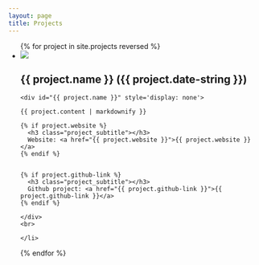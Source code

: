 ```yaml
---
layout: page
title: Projects
---
```


<section>
  <ul>
  {% for project in site.projects reversed %}
    <li>
    <div>
      <img class="project_logo" src="{{ project.images-path }}{{ project.image-logo }}" />
      <h2 class="project_title" onclick="showDiv('{{ project.name }}')">
        {{ project.name }} ({{ project.date-string }})
      </h2>
    </div>

    <div id="{{ project.name }}" style='display: none'>

    {{ project.content | markdownify }}

    {% if project.website %}
      <h3 class="project_subtitle"></h3>
      Website: <a href="{{ project.website }}">{{ project.website }}</a>
    {% endif %}


    {% if project.github-link %}
      <h3 class="project_subtitle"></h3>
      Github project: <a href="{{ project.github-link }}">{{ project.github-link }}</a>
    {% endif %}

    </div>
    <br>

    </li>

  {% endfor %}
  </ul>
</section>
